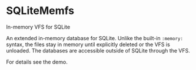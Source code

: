 # SQLiteMemfs
In-memory VFS for SQLite

An extended in-memory database for SQLite. Unlike the built-in `:memory:` syntax, the files stay in memory
until explicitly deleted or the VFS is unloaded. The databases are accessible outside of SQLite through the VFS.

For details see the demo.
